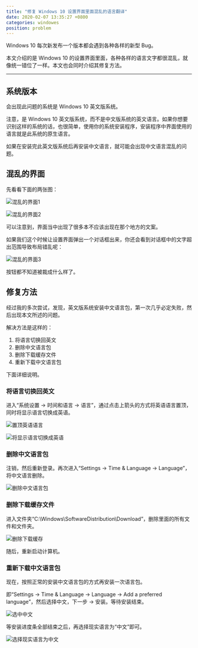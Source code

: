 ```yaml
---
title: "修复 Windows 10 设置界面里面混乱的语言翻译"
date: 2020-02-07 13:35:27 +0800
categories: windowes
position: problem
---
```


Windows 10 每次新发布一个版本都会遇到各种各样的新型 Bug。

本文介绍的是 Windows 10 的设置界面里面，各种各样的语言文字都很混乱，就像统一错位了一样。本文也会同时介绍其修复方法。

---

<div id="toc"></div>

## 系统版本

会出现此问题的系统是 Windows 10 英文版系统。

注意，是 Windows 10 英文版系统，而不是中文版系统的英文语言。如果你想要识别这样的系统的话，也很简单，使用你的系统安装程序，安装程序中界面使用的语言就是此系统的原生语言。

如果在安装完此英文版系统后再安装中文语言，就可能会出现中文语言混乱的问题。

## 混乱的界面

先看看下面的两张图：

![混乱的界面1](/static/posts/2020-02-07-09-56-38.png)

![混乱的界面2](/static/posts/2020-02-07-09-57-25.png)

可以注意到，界面当中出现了很多本不应该出现在那个地方的文案。

如果我们这个时候让设置界面弹出一个对话框出来，你还会看到对话框中的文字超出范围导致布局错乱呢：

![混乱的界面3](/static/posts/2020-02-07-09-59-24.png)

按钮都不知道被裁成什么样了。

## 修复方法

经过我的多次尝试，发现，英文版系统安装中文语言包，第一次几乎必定失败，然后出现本文所述的问题。

解决方法是这样的：

1. 将语言切换回英文
2. 删除中文语言包
3. 删除下载缓存文件
4. 重新下载中文语言包

下面详细说明。

### 将语言切换回英文

进入“系统设置 -> 时间和语言 -> 语言”，通过点击上箭头的方式将英语语言置顶，同时将显示语言切换成英语。

![置顶英语语言](/static/posts/2020-02-07-11-20-43.png)

![将显示语言切换成英语](/static/posts/2020-02-07-13-25-56.png)

### 删除中文语言包

注销，然后重新登录。再次进入“Settings -> Time & Language -> Language”，将中文语言删除。

![删除中文语言包](/static/posts/2020-02-07-13-28-24.png)

### 删除下载缓存文件

进入文件夹“C:\Windows\SoftwareDistribution\Download”，删除里面的所有文件和文件夹。

![删除下载缓存](/static/posts/2020-02-07-13-30-29.png)

随后，重新启动计算机。

### 重新下载中文语言包

现在，按照正常的安装中文语言包的方式再安装一次语言包。

即“Settings -> Time & Language -> Language -> Add a preferred language”，然后选择中文，下一步 -> 安装。等待安装结束。

![选中中文](/static/posts/2020-02-07-13-33-32.png)

等安装进度条全部结束之后，再选择现实语言为“中文”即可。

![选择现实语言为中文](/static/posts/2020-02-07-13-35-17.png)
